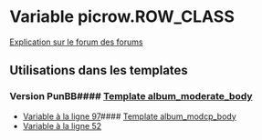 # Variable picrow.ROW_CLASS
[Explication sur le forum des forums](http://forum.forumactif.com/t294113-listing-des-variables#picrow.ROW_CLASS)
## Utilisations dans les templates
### Version PunBB#### [Template album_moderate_body](punbb/album_moderate_body.md)
* [Variable à la ligne 97](../punbb/album_moderate_body.tpl#L97)#### [Template album_modcp_body](punbb/album_modcp_body.md)
* [Variable à la ligne 52](../punbb/album_modcp_body.tpl#L52)